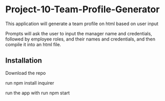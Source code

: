 # Project-10-Team-Profile-Generator

This application will generate a team profile on html based on user input

Prompts will ask the user to input the manager name and credentials, followed by employee roles, and their names and credentials, and then compile it into an html file.

## Installation
Download the repo

run npm install inquirer

run the app with run npm start
